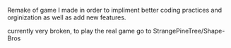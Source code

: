 Remake of game I made in order to impliment better coding practices and orginization as well as add new features.

currently very broken, to play the real game go to StrangePineTree/Shape-Bros
